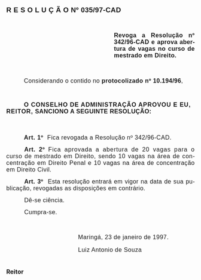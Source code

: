 <body lang=PT-BR style='tab-interval:36.0pt'>

<div class=Section1>

<p class=Style3><b style='mso-bidi-font-weight:normal'><span style='font-size:
12.0pt;mso-bidi-font-size:10.0pt;font-family:Arial;letter-spacing:.3pt;
mso-fareast-language:EN-US'><![if !supportEmptyParas]>&nbsp;<![endif]><o:p></o:p></span></b></p>

<p class=Style3><b style='mso-bidi-font-weight:normal'><span style='font-size:
12.0pt;mso-bidi-font-size:10.0pt;font-family:Arial;letter-spacing:.3pt;
mso-fareast-language:EN-US'><![if !supportEmptyParas]>&nbsp;<![endif]><o:p></o:p></span></b></p>

<p class=Style3><b style='mso-bidi-font-weight:normal'><span style='font-size:
12.0pt;mso-bidi-font-size:10.0pt;font-family:Arial;letter-spacing:.3pt;
mso-fareast-language:EN-US'><![if !supportEmptyParas]>&nbsp;<![endif]><o:p></o:p></span></b></p>

<p class=Style3><b style='mso-bidi-font-weight:normal'><span style='font-size:
12.0pt;mso-bidi-font-size:10.0pt;font-family:Arial;letter-spacing:.3pt;
mso-fareast-language:EN-US'><![if !supportEmptyParas]>&nbsp;<![endif]><o:p></o:p></span></b></p>

<p class=Style3><b style='mso-bidi-font-weight:normal'><span style='font-size:
14.0pt;mso-bidi-font-size:10.0pt;font-family:Arial;letter-spacing:.3pt;
mso-fareast-language:EN-US'>R E S O L U Ç Ã O Nº 035/97-CAD<span
style='mso-tab-count:1'>        </span><o:p></o:p></span></b></p>

<p class=MsoNormal style='margin-top:36.0pt;margin-right:0cm;margin-bottom:
37.8pt;margin-left:216.0pt;text-align:justify'><b style='mso-bidi-font-weight:
normal'><span style='font-size:12.0pt;mso-bidi-font-size:10.0pt;font-family:
Arial;letter-spacing:.3pt;mso-fareast-language:EN-US'>Revoga a </span></b><b
style='mso-bidi-font-weight:normal'><span style='font-size:12.0pt;mso-bidi-font-size:
10.0pt;font-family:Arial;letter-spacing:.4pt;mso-fareast-language:EN-US'>Resolução
nº 342/96-CAD e </span></b><b style='mso-bidi-font-weight:normal'><span
style='font-size:12.0pt;mso-bidi-font-size:10.0pt;font-family:Arial;letter-spacing:
.25pt;mso-fareast-language:EN-US'>aprova abertura de vagas no curso </span></b><b
style='mso-bidi-font-weight:normal'><span style='font-size:12.0pt;mso-bidi-font-size:
10.0pt;font-family:Arial;letter-spacing:.3pt;mso-fareast-language:EN-US'>de
mestrado em Direito.<o:p></o:p></span></b></p>

<p class=Style1 style='margin-left:0cm;text-indent:35.45pt;line-height:normal'><span
style='font-size:12.0pt;mso-bidi-font-size:10.0pt;font-family:Arial;letter-spacing:
.35pt;mso-fareast-language:EN-US'>Considerando o contido no <b>protocolizado nº
10.194/96</b>,<o:p></o:p></span></p>

<p class=MsoNormal><span style='font-size:12.0pt;mso-bidi-font-size:10.0pt;
font-family:Arial;letter-spacing:.3pt;mso-fareast-language:EN-US'><![if !supportEmptyParas]>&nbsp;<![endif]><o:p></o:p></span></p>

<p class=MsoNormal style='text-indent:35.45pt'><b style='mso-bidi-font-weight:
normal'><span style='font-size:12.0pt;mso-bidi-font-size:10.0pt;font-family:
Arial;letter-spacing:.75pt;mso-fareast-language:EN-US'>O CONSELHO DE
ADMINISTRAÇÃO APROVOU E EU, REITOR, </span></b><b style='mso-bidi-font-weight:
normal'><span style='font-size:12.0pt;mso-bidi-font-size:10.0pt;font-family:
Arial;letter-spacing:.3pt;mso-fareast-language:EN-US'>SANCIONO A SEGUINTE RESOLUÇÃO:<o:p></o:p></span></b></p>

<p class=Style1 style='margin-left:36.0pt;line-height:17.4pt'><b
style='mso-bidi-font-weight:normal'><span style='font-size:12.0pt;mso-bidi-font-size:
10.0pt;font-family:Arial;letter-spacing:.55pt;mso-fareast-language:EN-US'><![if !supportEmptyParas]>&nbsp;<![endif]><o:p></o:p></span></b></p>

<p class=Style1 style='margin-left:0cm;text-align:justify;text-indent:35.45pt;
line-height:normal'><b style='mso-bidi-font-weight:normal'><span
style='font-size:12.0pt;mso-bidi-font-size:10.0pt;font-family:Arial;letter-spacing:
.55pt;mso-fareast-language:EN-US'>Art. 1º<span style="mso-spacerun: yes"> 
</span></span></b><span style='font-size:12.0pt;mso-bidi-font-size:10.0pt;
font-family:Arial;letter-spacing:.55pt;mso-fareast-language:EN-US;mso-bidi-font-weight:
bold'>F</span><span style='font-size:12.0pt;mso-bidi-font-size:10.0pt;
font-family:Arial;letter-spacing:.4pt;mso-fareast-language:EN-US'>ica revogada
a Resolução nº 342/96-CAD.<o:p></o:p></span></p>

<p class=MsoNormal style='text-align:justify;text-indent:36.0pt'><b
style='mso-bidi-font-weight:normal'><span style='font-size:12.0pt;mso-bidi-font-size:
10.0pt;font-family:Arial;letter-spacing:.5pt;mso-fareast-language:EN-US'>Art.
2º </span></b><span style='font-size:12.0pt;mso-bidi-font-size:10.0pt;
font-family:Arial;letter-spacing:.7pt;mso-fareast-language:EN-US'>Fica aprovada
a abertura de 20 vagas para o </span><span style='font-size:12.0pt;mso-bidi-font-size:
10.0pt;font-family:Arial;letter-spacing:.5pt;mso-fareast-language:EN-US'>curso
de mestrado em Direito, sendo 10 vagas na área de concentração em </span><span
style='font-size:12.0pt;mso-bidi-font-size:10.0pt;font-family:Arial;letter-spacing:
.4pt;mso-fareast-language:EN-US'>Direito Penal e 10 vagas na área de
concentração em Direito Civil.<o:p></o:p></span></p>

<p class=MsoNormal style='text-align:justify;text-indent:36.0pt'><b
style='mso-bidi-font-weight:normal'><span style='font-size:12.0pt;mso-bidi-font-size:
10.0pt;font-family:Arial;letter-spacing:.3pt;mso-fareast-language:EN-US'>Art. 3º<span
style="mso-spacerun: yes">  </span></span></b><span style='font-size:12.0pt;
mso-bidi-font-size:10.0pt;font-family:Arial;letter-spacing:.25pt;mso-fareast-language:
EN-US'>Esta resolução entrará em vigor na data de sua </span><span
style='font-size:12.0pt;mso-bidi-font-size:10.0pt;font-family:Arial;letter-spacing:
.35pt;mso-fareast-language:EN-US'>publicação, revogadas as disposições em
contrário.<o:p></o:p></span></p>

<p class=Style1 style='margin-left:0cm;text-align:justify;text-indent:36.0pt;
line-height:normal'><span style='font-size:12.0pt;mso-bidi-font-size:10.0pt;
font-family:Arial;letter-spacing:.35pt;mso-fareast-language:EN-US'>Dê-se
ciência.<o:p></o:p></span></p>

<p class=Style1 style='margin-left:0cm;text-align:justify;text-indent:36.0pt;
line-height:normal'><span style='font-size:12.0pt;mso-bidi-font-size:10.0pt;
font-family:Arial;letter-spacing:.35pt;mso-fareast-language:EN-US'>Cumpra-se.<o:p></o:p></span></p>

<p class=MsoNormal><span style='font-size:12.0pt;mso-bidi-font-size:10.0pt;
font-family:Arial;letter-spacing:.3pt;mso-fareast-language:EN-US'><![if !supportEmptyParas]>&nbsp;<![endif]><o:p></o:p></span></p>

<p class=MsoNormal style='margin-top:0cm;margin-right:0cm;margin-bottom:10.8pt;
margin-left:144.0pt;line-height:17.4pt'><span style='font-size:12.0pt;
mso-bidi-font-size:10.0pt;font-family:Arial;letter-spacing:.4pt;mso-fareast-language:
EN-US'>Maringá, 23 de janeiro de 1997.<o:p></o:p></span></p>

<p class=MsoNormal style='margin-left:144.0pt'><span lang=ES-TRAD
style='font-size:12.0pt;mso-bidi-font-size:10.0pt;font-family:Arial;letter-spacing:
.4pt;mso-ansi-language:ES-TRAD;mso-fareast-language:EN-US'>Luiz Antonio de Souza<o:p></o:p></span></p>

<h1 style='margin-bottom:0cm;margin-bottom:.0001pt;line-height:normal'><span
lang=ES-TRAD style='font-size:12.0pt;mso-bidi-font-size:10.0pt'>Reitor<o:p></o:p></span></h1>

<p class=MsoNormal><span lang=ES-TRAD style='font-size:12.0pt;mso-bidi-font-size:
10.0pt;font-family:Arial;mso-ansi-language:ES-TRAD'><![if !supportEmptyParas]>&nbsp;<![endif]><o:p></o:p></span></p>

<p class=MsoNormal><span lang=ES-TRAD style='font-size:12.0pt;mso-bidi-font-size:
10.0pt;font-family:Arial;mso-ansi-language:ES-TRAD'><![if !supportEmptyParas]>&nbsp;<![endif]><o:p></o:p></span></p>

</div>

</body>
